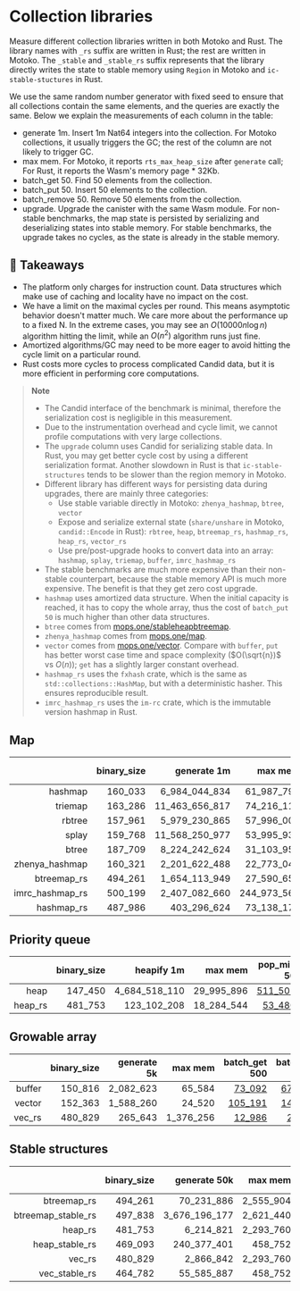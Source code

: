 # Collection libraries

Measure different collection libraries written in both Motoko and Rust. 
The library names with `_rs` suffix are written in Rust; the rest are written in Motoko.
The `_stable` and `_stable_rs` suffix represents that the library directly writes the state to stable memory using `Region` in Motoko and `ic-stable-stuctures` in Rust.

We use the same random number generator with fixed seed to ensure that all collections contain
the same elements, and the queries are exactly the same. Below we explain the measurements of each column in the table:

* generate 1m. Insert 1m Nat64 integers into the collection. For Motoko collections, it usually triggers the GC; the rest of the column are not likely to trigger GC.
* max mem. For Motoko, it reports `rts_max_heap_size` after `generate` call; For Rust, it reports the Wasm's memory page * 32Kb.
* batch_get 50. Find 50 elements from the collection.
* batch_put 50. Insert 50 elements to the collection.
* batch_remove 50. Remove 50 elements from the collection.
* upgrade. Upgrade the canister with the same Wasm module. For non-stable benchmarks, the map state is persisted by serializing and deserializing states into stable memory. For stable benchmarks, the upgrade takes no cycles, as the state is already in the stable memory.

## **💎 Takeaways**

* The platform only charges for instruction count. Data structures which make use of caching and locality have no impact on the cost.
* We have a limit on the maximal cycles per round. This means asymptotic behavior doesn't matter much. We care more about the performance up to a fixed N. In the extreme cases, you may see an $O(10000 n\log n)$ algorithm hitting the limit, while an $O(n^2)$ algorithm runs just fine.
* Amortized algorithms/GC may need to be more eager to avoid hitting the cycle limit on a particular round.
* Rust costs more cycles to process complicated Candid data, but it is more efficient in performing core computations.

> **Note**
>
> * The Candid interface of the benchmark is minimal, therefore the serialization cost is negligible in this measurement.
> * Due to the instrumentation overhead and cycle limit, we cannot profile computations with very large collections.
> * The `upgrade` column uses Candid for serializing stable data. In Rust, you may get better cycle cost by using a different serialization format. Another slowdown in Rust is that `ic-stable-structures` tends to be slower than the region memory in Motoko.
> * Different library has different ways for persisting data during upgrades, there are mainly three categories:
>   + Use stable variable directly in Motoko: `zhenya_hashmap`, `btree`, `vector`
>   + Expose and serialize external state (`share/unshare` in Motoko, `candid::Encode` in Rust): `rbtree`, `heap`, `btreemap_rs`, `hashmap_rs`, `heap_rs`, `vector_rs`
>   + Use pre/post-upgrade hooks to convert data into an array: `hashmap`, `splay`, `triemap`, `buffer`, `imrc_hashmap_rs`
> * The stable benchmarks are much more expensive than their non-stable counterpart, because the stable memory API is much more expensive. The benefit is that they get zero cost upgrade.
> * `hashmap` uses amortized data structure. When the initial capacity is reached, it has to copy the whole array, thus the cost of `batch_put 50` is much higher than other data structures.
> * `btree` comes from [mops.one/stableheapbtreemap](https://mops.one/stableheapbtreemap).
> * `zhenya_hashmap` comes from [mops.one/map](https://mops.one/map).
> * `vector` comes from [mops.one/vector](https://mops.one/vector). Compare with `buffer`, `put` has better worst case time and space complexity ($O(\sqrt{n})$ vs $O(n)$); `get` has a slightly larger constant overhead.
> * `hashmap_rs` uses the `fxhash` crate, which is the same as `std::collections::HashMap`, but with a deterministic hasher. This ensures reproducible result.
> * `imrc_hashmap_rs` uses the `im-rc` crate, which is the immutable version hashmap in Rust.


## Map

| |binary_size|generate 1m|max mem|batch_get 50|batch_put 50|batch_remove 50|upgrade|
|--:|--:|--:|--:|--:|--:|--:|--:|
|hashmap|160_033|6_984_044_834|61_987_792|[288_670](hashmap_get.svg)|[5_536_856_465](hashmap_put.svg)|[310_195](hashmap_remove.svg)|[9_128_777_557](hashmap_upgrade.svg)|
|triemap|163_286|11_463_656_817|74_216_112|[222_926](triemap_get.svg)|[549_435](triemap_put.svg)|[540_205](triemap_remove.svg)|[13_075_150_332](triemap_upgrade.svg)|
|rbtree|157_961|5_979_230_865|57_996_000|[88_905](rbtree_get.svg)|[268_573](rbtree_put.svg)|[278_339](rbtree_remove.svg)|[5_771_873_746](rbtree_upgrade.svg)|
|splay|159_768|11_568_250_977|53_995_936|[552_014](splay_get.svg)|[581_765](splay_put.svg)|[810_321](splay_remove.svg)|[3_722_468_031](splay_upgrade.svg)|
|btree|187_709|8_224_242_624|31_103_952|[277_542](btree_get.svg)|[384_171](btree_put.svg)|[429_041](btree_remove.svg)|[2_517_935_226](btree_upgrade.svg)|
|zhenya_hashmap|160_321|2_201_622_488|22_773_040|[48_627](zhenya_hashmap_get.svg)|[61_839](zhenya_hashmap_put.svg)|[70_872](zhenya_hashmap_remove.svg)|[2_695_441_915](zhenya_hashmap_upgrade.svg)|
|btreemap_rs|494_261|1_654_113_949|27_590_656|[66_889](btreemap_rs_get.svg)|[112_603](btreemap_rs_put.svg)|[81_249](btreemap_rs_remove.svg)|[2_401_229_430](btreemap_rs_upgrade.svg)|
|imrc_hashmap_rs|500_199|2_407_082_660|244_973_568|[32_962](imrc_hashmap_rs_get.svg)|[163_913](imrc_hashmap_rs_put.svg)|[98_591](imrc_hashmap_rs_remove.svg)|[5_209_975_418](imrc_hashmap_rs_upgrade.svg)|
|hashmap_rs|487_986|403_296_624|73_138_176|[17_350](hashmap_rs_get.svg)|[21_647](hashmap_rs_put.svg)|[20_615](hashmap_rs_remove.svg)|[957_579_445](hashmap_rs_upgrade.svg)|

## Priority queue

| |binary_size|heapify 1m|max mem|pop_min 50|put 50|pop_min 50|upgrade|
|--:|--:|--:|--:|--:|--:|--:|--:|
|heap|147_450|4_684_518_110|29_995_896|[511_505](heap_get.svg)|[186_471](heap_put.svg)|[487_212](heap_remove.svg)|[2_655_603_064](heap_upgrade.svg)|
|heap_rs|481_753|123_102_208|18_284_544|[53_480](heap_rs_get.svg)|[18_264](heap_rs_put.svg)|[53_621](heap_rs_remove.svg)|[349_011_816](heap_rs_upgrade.svg)|

## Growable array

| |binary_size|generate 5k|max mem|batch_get 500|batch_put 500|batch_remove 500|upgrade|
|--:|--:|--:|--:|--:|--:|--:|--:|
|buffer|150_816|2_082_623|65_584|[73_092](buffer_get.svg)|[671_517](buffer_put.svg)|[127_592](buffer_remove.svg)|[2_468_118](buffer_upgrade.svg)|
|vector|152_363|1_588_260|24_520|[105_191](vector_get.svg)|[149_932](vector_put.svg)|[148_094](vector_remove.svg)|[3_837_918](vector_upgrade.svg)|
|vec_rs|480_829|265_643|1_376_256|[12_986](vec_rs_get.svg)|[25_331](vec_rs_put.svg)|[21_215](vec_rs_remove.svg)|[2_854_587](vec_rs_upgrade.svg)|

## Stable structures

| |binary_size|generate 50k|max mem|batch_get 50|batch_put 50|batch_remove 50|upgrade|
|--:|--:|--:|--:|--:|--:|--:|--:|
|btreemap_rs|494_261|70_231_886|2_555_904|[57_208](btreemap_rs_get.svg)|[86_708](btreemap_rs_put.svg)|[79_740](btreemap_rs_remove.svg)|[100_477_350](btreemap_rs_upgrade.svg)|
|btreemap_stable_rs|497_838|3_676_196_177|2_621_440|[2_190_807](btreemap_stable_rs_get.svg)|[4_013_463](btreemap_stable_rs_put.svg)|[6_777_299](btreemap_stable_rs_remove.svg)|[0](btreemap_stable_rs_upgrade.svg)|
|heap_rs|481_753|6_214_821|2_293_760|[45_761](heap_rs_get.svg)|[18_496](heap_rs_put.svg)|[45_732](heap_rs_remove.svg)|[18_367_724](heap_rs_upgrade.svg)|
|heap_stable_rs|469_093|240_377_401|458_752|[2_038_566](heap_stable_rs_get.svg)|[209_047](heap_stable_rs_put.svg)|[2_023_426](heap_stable_rs_remove.svg)|[0](heap_stable_rs_upgrade.svg)|
|vec_rs|480_829|2_866_842|2_293_760|[12_986](vec_rs_get.svg)|[14_081](vec_rs_put.svg)|[13_678](vec_rs_remove.svg)|[16_575_110](vec_rs_upgrade.svg)|
|vec_stable_rs|464_782|55_585_887|458_752|[52_650](vec_stable_rs_get.svg)|[67_745](vec_stable_rs_put.svg)|[69_641](vec_stable_rs_remove.svg)|[0](vec_stable_rs_upgrade.svg)|
